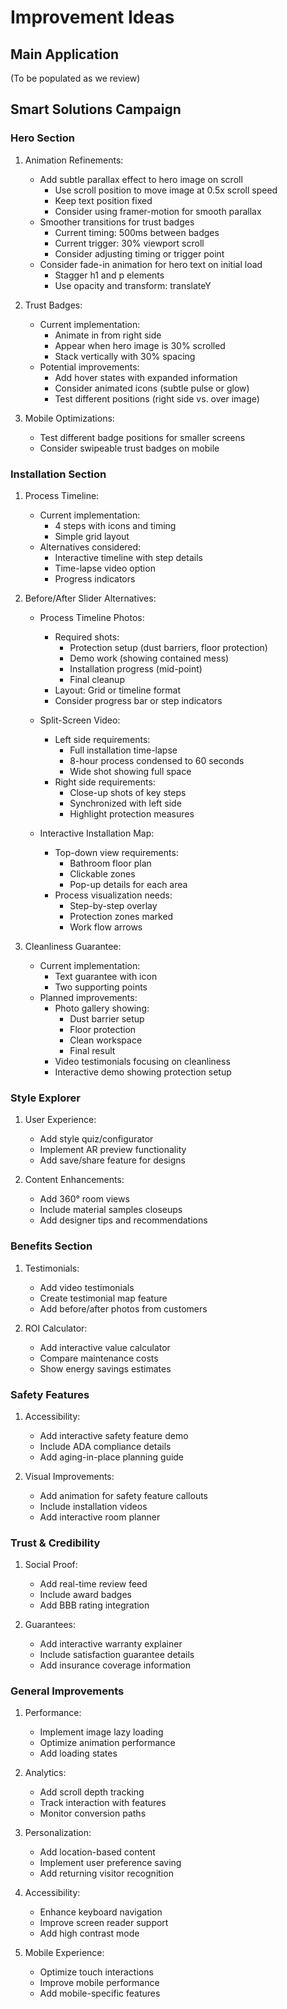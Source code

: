 # Improvement Ideas

## Main Application
(To be populated as we review)

## Smart Solutions Campaign

### Hero Section
1. Animation Refinements:
   - Add subtle parallax effect to hero image on scroll
     * Use scroll position to move image at 0.5x scroll speed
     * Keep text position fixed
     * Consider using framer-motion for smooth parallax
   - Smoother transitions for trust badges
     * Current timing: 500ms between badges
     * Current trigger: 30% viewport scroll
     * Consider adjusting timing or trigger point
   - Consider fade-in animation for hero text on initial load
     * Stagger h1 and p elements
     * Use opacity and transform: translateY

2. Trust Badges:
   - Current implementation:
     * Animate in from right side
     * Appear when hero image is 30% scrolled
     * Stack vertically with 30% spacing
   - Potential improvements:
     * Add hover states with expanded information
     * Consider animated icons (subtle pulse or glow)
     * Test different positions (right side vs. over image)

3. Mobile Optimizations:
   - Test different badge positions for smaller screens
   - Consider swipeable trust badges on mobile

### Installation Section
1. Process Timeline:
   - Current implementation:
     * 4 steps with icons and timing
     * Simple grid layout
   - Alternatives considered:
     * Interactive timeline with step details
     * Time-lapse video option
     * Progress indicators

2. Before/After Slider Alternatives:
   - Process Timeline Photos:
     * Required shots:
       - Protection setup (dust barriers, floor protection)
       - Demo work (showing contained mess)
       - Installation progress (mid-point)
       - Final cleanup
     * Layout: Grid or timeline format
     * Consider progress bar or step indicators

   - Split-Screen Video:
     * Left side requirements:
       - Full installation time-lapse
       - 8-hour process condensed to 60 seconds
       - Wide shot showing full space
     * Right side requirements:
       - Close-up shots of key steps
       - Synchronized with left side
       - Highlight protection measures

   - Interactive Installation Map:
     * Top-down view requirements:
       - Bathroom floor plan
       - Clickable zones
       - Pop-up details for each area
     * Process visualization needs:
       - Step-by-step overlay
       - Protection zones marked
       - Work flow arrows

3. Cleanliness Guarantee:
   - Current implementation:
     * Text guarantee with icon
     * Two supporting points
   - Planned improvements:
     * Photo gallery showing:
       - Dust barrier setup
       - Floor protection
       - Clean workspace
       - Final result
     * Video testimonials focusing on cleanliness
     * Interactive demo showing protection setup

### Style Explorer
1. User Experience:
   - Add style quiz/configurator
   - Implement AR preview functionality
   - Add save/share feature for designs

2. Content Enhancements:
   - Add 360° room views
   - Include material samples closeups
   - Add designer tips and recommendations

### Benefits Section
1. Testimonials:
   - Add video testimonials
   - Create testimonial map feature
   - Add before/after photos from customers

2. ROI Calculator:
   - Add interactive value calculator
   - Compare maintenance costs
   - Show energy savings estimates

### Safety Features
1. Accessibility:
   - Add interactive safety feature demo
   - Include ADA compliance details
   - Add aging-in-place planning guide

2. Visual Improvements:
   - Add animation for safety feature callouts
   - Include installation videos
   - Add interactive room planner

### Trust & Credibility
1. Social Proof:
   - Add real-time review feed
   - Include award badges
   - Add BBB rating integration

2. Guarantees:
   - Add interactive warranty explainer
   - Include satisfaction guarantee details
   - Add insurance coverage information

### General Improvements
1. Performance:
   - Implement image lazy loading
   - Optimize animation performance
   - Add loading states

2. Analytics:
   - Add scroll depth tracking
   - Track interaction with features
   - Monitor conversion paths

3. Personalization:
   - Add location-based content
   - Implement user preference saving
   - Add returning visitor recognition

4. Accessibility:
   - Enhance keyboard navigation
   - Improve screen reader support
   - Add high contrast mode

5. Mobile Experience:
   - Optimize touch interactions
   - Improve mobile performance
   - Add mobile-specific features 